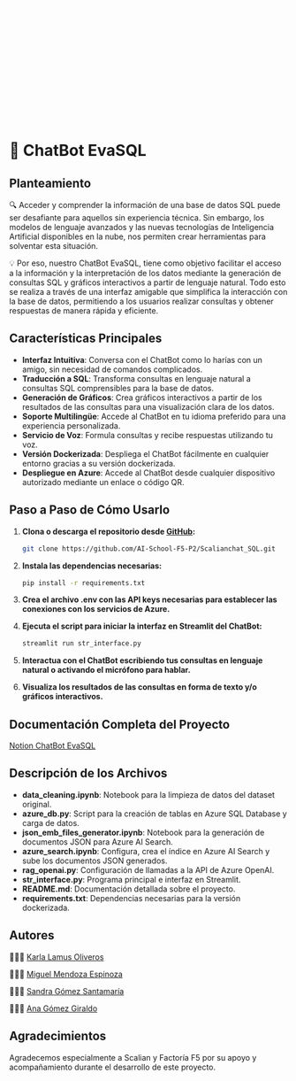 <p align="center">
    <img src="https://github.com/AI-School-F5-P2/Scalianchat_SQL/blob/main/images/eva_01.gif" alt="EvaSQL" width="200" height="200">
</p>

# 🤖 ChatBot EvaSQL

## Planteamiento

🔍 Acceder y comprender la información de una base de datos SQL puede ser desafiante para aquellos sin experiencia técnica. Sin embargo, los modelos de lenguaje avanzados y las nuevas tecnologías de Inteligencia Artificial disponibles en la nube, nos permiten crear herramientas para solventar esta situación. 

💡 Por eso, nuestro ChatBot EvaSQL, tiene como objetivo facilitar el acceso a la información y la interpretación de los datos mediante la generación de consultas SQL y gráficos interactivos a partir de lenguaje natural. Todo esto se realiza a través de una interfaz amigable que simplifica la interacción con la base de datos, permitiendo a los usuarios realizar consultas y obtener respuestas de manera rápida y eficiente.

## Características Principales

- **Interfaz Intuitiva**: Conversa con el ChatBot como lo harías con un amigo, sin necesidad de comandos complicados.
- **Traducción a SQL**: Transforma consultas en lenguaje natural a consultas SQL comprensibles para la base de datos.
- **Generación de Gráficos**: Crea gráficos interactivos a partir de los resultados de las consultas para una visualización clara de los datos.
- **Soporte Multilingüe**: Accede al ChatBot en tu idioma preferido para una experiencia personalizada.
- **Servicio de Voz**: Formula consultas y recibe respuestas utilizando tu voz.
- **Versión Dockerizada**: Despliega el ChatBot fácilmente en cualquier entorno gracias a su versión dockerizada.
- **Despliegue en Azure**: Accede al ChatBot desde cualquier dispositivo autorizado mediante un enlace o código QR.

## Paso a Paso de Cómo Usarlo

1. **Clona o descarga el repositorio desde [GitHub](https://github.com/AI-School-F5-P2/Scalianchat_SQL.git):**
    ```bash
    git clone https://github.com/AI-School-F5-P2/Scalianchat_SQL.git
    ```
    
2. **Instala las dependencias necesarias:**
    ```bash
    pip install -r requirements.txt
    ```
    
3. **Crea el archivo .env con las API keys necesarias para establecer las conexiones con los servicios de Azure.**
   
4. **Ejecuta el script para iniciar la interfaz en Streamlit del ChatBot:**
    ```bash
    streamlit run str_interface.py
    ```

5. **Interactua con el ChatBot escribiendo tus consultas en lenguaje natural o activando el micrófono para hablar.**

6. **Visualiza los resultados de las consultas en forma de texto y/o gráficos interactivos.**

## Documentación Completa del Proyecto

[Notion ChatBot EvaSQL](https://www.notion.so/Proyecto-pedag-gico-SCALIAN-Chatbot-SQL-2d78c4730d9c4d04a59279494481afaa#893a7c8f740948cf87dcceb7c6b07b0b)

## Descripción de los Archivos

- **data_cleaning.ipynb**: Notebook para la limpieza de datos del dataset original.
- **azure_db.py**: Script para la creación de tablas en Azure SQL Database y carga de datos.
- **json_emb_files_generator.ipynb**: Notebook para la generación de documentos JSON para Azure AI Search.
- **azure_search.ipynb**: Configura, crea el índice en Azure AI Search y sube los documentos JSON generados.
- **rag_openai.py**: Configuración de llamadas a la API de Azure OpenAI.
- **str_interface.py**: Programa principal e interfaz en Streamlit.
- **README.md**: Documentación detallada sobre el proyecto.
- **requirements.txt**: Dependencias necesarias para la versión dockerizada.

## Autores

👩🏻‍💻 [Karla Lamus Oliveros](https://www.linkedin.com/in/karla-lamus/)

🧑🏽‍💻 [Miguel Mendoza Espinoza](https://www.linkedin.com/in/miguelmendozaespinoza9a010114a/)

👩🏻‍💻 [Sandra Gómez Santamaría](https://www.linkedin.com/in/sandragomezs/)

👩🏼‍💻 [Ana Gómez Giraldo](https://www.linkedin.com/in/ana-milena-gomez-giraldo/?locale=es_ES)


## Agradecimientos

Agradecemos especialmente a Scalian y Factoría F5 por su apoyo y acompañamiento durante el desarrollo de este proyecto.
